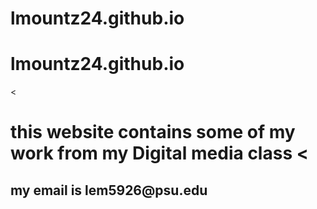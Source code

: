 # lmountz24.github.io
# lmountz24.github.io
 <html>
 <head>
   <title>Laney Mountz digit 100 portfolio-cv</title>
<link rel= "stylesheet">
<meta name= "description"content="portfolio of my work in Digit 100 and my resume">
<meta charset="utf-8">
<<h1></about> this website contains some of my work from my Digital media class
<<h2></contact>my email is lem5926@psu.edu
  <link><https://psu.instructure.com/courses/2365307>
    <link><https://docs.google.com/document/d/100PVCpQGuAvp9FQbOAiwwcxYjhDuPQJB7H2m3Jd2Ync/edit?tab=t.0>
